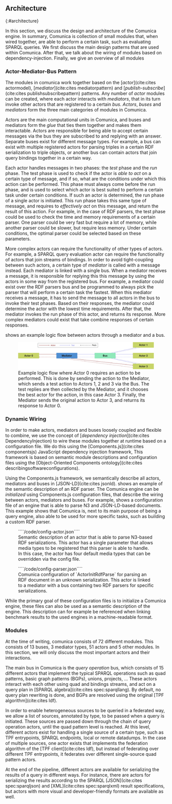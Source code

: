 ## Architecture
{:#architecture}

In this section, we discuss the design and architecture of the Comunica engine.
In summary, Comunica is collection of small modules that, when wired together,
are able to perform a certain task, such as evaluating SPARQL queries.
We first discuss the main design patterns that are used within Comunica.
After that, we talk about the wiring of modules based on dependency-injection.
Finally, we give an overview of all modules

### Actor-Mediator-Bus Pattern

The modules in comunica work together based on the [_actor_](cite:cites actormodel),
[_mediator_](cite:cites mediatorpattern) and [_publish-subscribe_](cite:cites publishsubscribepattern) patterns.
Any number of _actor_ modules can be created,
where each actor interacts with _mediators_, that in its turn invoke other actors that are registered to a certain _bus_.
_Actors_, _buses_ and _mediators_ form the three main categories of modules in Comunica.

Actors are the main computational units in Comunica, and buses and mediators form the _glue_ that ties them together and makes them interactable.
Actors are responsible for being able to accept certain messages via the bus they are subscribed to and replying with an answer.
Separate buses exist for different message types.
For example, a bus can exist with multiple registered actors for parsing triples in a certain RDF serialization to triple objects,
or another bus can contain actors that join query bindings together in a certain way.

Each actor handles messages in two phases: the _test_ phase and the _run_ phase.
The test phase is used to check if the actor is _able to act_ on a certain type of message,
and if so, what are the conditions under which this action can be performed.
This phase must always come before the run phase, and is used to select which actor is best suited to perform a certain task under certain conditions.
If such an actor is determined, the run phase of a single actor is initiated.
This run phase takes this same type of message, and requires to _effectively act_ on this message,
and return the result of this action.
For example, in the case of RDF parsers, the test phase could be used to check the time and memory requirements of a certain parser.
One parser could be very fast but require a lot of memory,
while another parser could be slower, but require less memory.
Under certain conditions, the optimal parser could be selected based on these parameters.

More complex actors can require the functionality of other types of actors.
For example, a SPARQL query evaluation actor can require the functionality of actors that join streams of bindings.
In order to avoid tight-coupling between such actors, a certain type of _mediator_ is called with a message instead.
Each mediator is linked with a single bus.
When a mediator receives a message, it is responsible for replying this this message by using the actors in some way from the registered bus.
For example, a mediator could exist over the RDF parsers bus and be programmed to always pick the parser that will perform a certain task the fastest.
When this mediator receives a message, it has to send the message to all actors in the bus to invoke their test phases.
Based on their responses, the mediator could determine the actor with the lowest time requirements.
After that, the mediator invokes the run phase of this actor, and returns its response.
More complex mediators could exist that take combine responses of certain responses.

[](#actor-mediator-bus) shows an example logic flow between actors through a mediator and a bus.

<figure id="actor-mediator-bus">
<img src="img/actor-mediator-bus.svg" alt="[actor-mediator-bus pattern]">
<figcaption markdown="block">
Example logic flow where Actor 0 requires an action to be performed.
This is done by sending the action to the Mediator, which sends a test action to Actors 1, 2 and 3 via the Bus.
The test replies are then collected by the Mediator, and it chooses the best actor for the action, in this case Actor 3.
Finally, the Mediator sends the original action to Actor 3, and returns its response to Actor 0.
</figcaption>
</figure>

### Dynamic Wiring

In order to make actors, mediators and buses loosely coupled and flexible to combine,
we use the concept of [_dependency injection_](cite:cites DependencyInjection)
to wire these modules together at runtime based on a configuration file.
We do this using the [Components.js](cite:cites componentsjs) JavaScript dependency injection framework,
This framework is based on semantic module descriptions and configuration files
using the [Object-Oriented Components ontology](cite:cites describingsoftwareconfigurations).

Using the Components.js framework, we semantically describe all actors, mediators and buses in [JSON-LD](cite:cites jsonld).
[](#config-actor) shows an example of the semantic description of an RDF parser.
The Comunica engine can be _initialized_ using Components.js configuration files,
that describe the wiring between actors, mediators and buses.
For example, [](#config-parser) shows a configuration file of an engine that is able to parse N3 and JSON-LD-based documents.
This example shows that Comunica is, next to its main purpose of being a query engine,
also able to be used for more specific tasks, such as building a custom RDF parser.

<figure id="config-actor" class="listing">
````/code/config-actor.json````
<figcaption markdown="block">
Semantic description of an actor that is able to parse N3-based RDF serializations.
This actor has a single parameter that allows media types to be registered that this parser is able to handle.
In this case, the actor has four default media types that can be overridden via the config file.
</figcaption>
</figure>

<figure id="config-parser" class="listing">
````/code/config-parser.json````
<figcaption markdown="block">
Comunica configuration of `ActorInitRdfParse` for parsing an RDF document in an unknown serialization.
This actor is linked to a mediator with a bus containing two RDF parsers for specific serializations.
</figcaption>
</figure>

While the primary goal of these configuration files is to initialize a Comunica engine,
these files can also be used as a semantic description of the engine.
This description can for example be referenced when linking benchmark results to the used engines in a machine-readable format.

### Modules

At the time of writing, comunica consists of 72 different modules.
This consists of 13 buses, 3 mediator types, 51 actors and 5 other modules.
In this section, we will only discuss the most important actors and their interactions.

The main bus in Comunica is the _query operation_ bus, which consists of 15 different actors
that implement the typical SPARQL operations such as quad patterns, basic graph patterns (BGPs), unions, projects, ...
These actors interact with each other using quad and bindings streams,
and act on a query plan in [SPARQL algebra](cite:cites spec:sparqllang).
By default, no query plan rewriting is done, and BGPs are resolved using the original [TPF algorithm](cite:cites ldf).

In order to enable heterogeneous sources to be queried in a federated way,
we allow a list of sources, annotated by type, to be passed when a query is initiated.
These sources are passed down through the chain of query operation actors,
until the quad pattern level is reached.
At this level, different actors exist for handling a single source of a certain type,
such as TPF entrypoints, SPARQL endpoints, local or remote datadumps.
In the case of multiple sources, one actor exists that implements the federation algorithm of the [TPF client](cite:cites ldf),
but instead of federating over different TPF entrypoints, it federates over different single-source quad pattern actors.

At the end of the pipeline, different actors are available for serializing the results of a query in different ways.
For instance, there are actors for serializing the results according to
the SPARQL [JSON](cite:cites spec:sparqljson) and [XML](cite:cites spec:sparqlxml) result specifications,
but actors with more visual and developer-friendly formats are available as well.